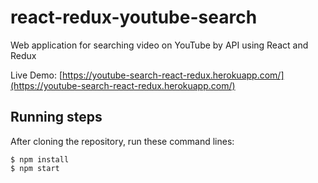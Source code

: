# react-redux-youtube-search
Web application for searching video on YouTube by API using React and Redux

Live Demo: [https://youtube-search-react-redux.herokuapp.com/](https://youtube-search-react-redux.herokuapp.com/)

## Running steps

After cloning the repository, run these command lines:

    $ npm install
    $ npm start
